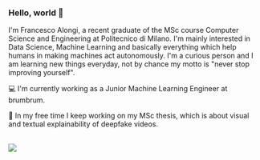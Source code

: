 ### Hello, world 👋

I'm Francesco Alongi, a recent graduate of the MSc course Computer Science and Engineering at Politecnico di Milano. I'm mainly interested in Data Science, Machine Learning and basically everything which help humans in making machines act autonomously.
I'm a curious person and I am learning new things everyday, not by chance my motto is "never stop improving yourself".

💻 I'm currently working as a Junior Machine Learning Engineer at brumbrum.

🔭 In my free time I keep working on my MSc thesis, which is about visual and textual explainability of deepfake videos.

</br>
<a href="https://www.linkedin.com/in/francesco-alongi/">
  <img src="https://img.shields.io/badge/LinkedIn-0077B5?style=flat&logo=linkedin&logoColor=white" />
</a>
